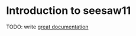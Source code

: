 # Introduction to seesaw11

TODO: write [great documentation](http://jacobian.org/writing/what-to-write/)
